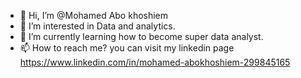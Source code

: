 - 👋 Hi, I’m @Mohamed Abo khoshiem
- 👀 I’m interested in Data and analytics.
- 🌱 I’m currently learning how to become super data analyst.
- 📫 How to reach me? you can visit my linkedin page <https://www.linkedin.com/in/mohamed-abokhoshiem-299845165>

<!---
Mokhoshiem/Mokhoshiem is a ✨ special ✨ repository because its `README.md` (this file) appears on your GitHub profile.
You can click the Preview link to take a look at your changes.
--->
